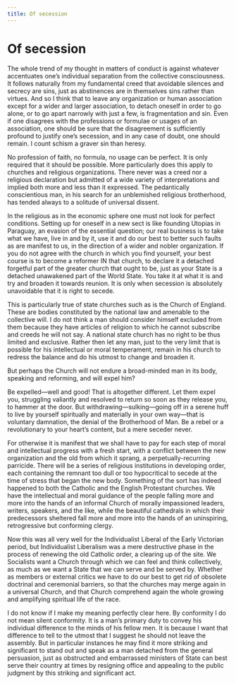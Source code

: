 ```yaml
---
title: Of secession
---
```

# Of secession

The whole trend of my thought in matters of conduct is against whatever
accentuates one’s individual separation from the collective
consciousness. It follows naturally from my fundamental creed that
avoidable silences and secrecy are sins, just as abstinences are in
themselves sins rather than virtues. And so I think that to leave any
organization or human association except for a wider and larger
association, to detach oneself in order to go alone, or to go apart
narrowly with just a few, is fragmentation and sin. Even if one
disagrees with the professions or formulae or usages of an association,
one should be sure that the disagreement is sufficiently profound to
justify one’s secession, and in any case of doubt, one should remain. I
count schism a graver sin than heresy.

No profession of faith, no formula, no usage can be perfect. It is only
required that it should be possible. More particularly does this apply
to churches and religious organizations. There never was a creed nor a
religious declaration but admitted of a wide variety of interpretations
and implied both more and less than it expressed. The pedantically
conscientious man, in his search for an unblemished religious
brotherhood, has tended always to a solitude of universal dissent.

In the religious as in the economic sphere one must not look for perfect
conditions. Setting up for oneself in a new sect is like founding
Utopias in Paraguay, an evasion of the essential question; our real
business is to take what we have, live in and by it, use it and do our
best to better such faults as are manifest to us, in the direction of a
wider and nobler organization. If you do not agree with the church in
which you find yourself, your best course is to become a reformer IN
that church, to declare it a detached forgetful part of the greater
church that ought to be, just as your State is a detached unawakened
part of the World State. You take it at what it is and try and broaden
it towards reunion. It is only when secession is absolutely unavoidable
that it is right to secede.

This is particularly true of state churches such as is the Church of
England. These are bodies constituted by the national law and amenable
to the collective will. I do not think a man should consider himself
excluded from them because they have articles of religion to which he
cannot subscribe and creeds he will not say. A national state church has
no right to be thus limited and exclusive. Rather then let any man, just
to the very limit that is possible for his intellectual or moral
temperament, remain in his church to redress the balance and do his
utmost to change and broaden it.

But perhaps the Church will not endure a broad-minded man in its body,
speaking and reforming, and will expel him?

Be expelled—well and good\! That is altogether different. Let them expel
you, struggling valiantly and resolved to return so soon as they release
you, to hammer at the door. But withdrawing—sulking—going off in a
serene huff to live by yourself spiritually and materially in your own
way—that is voluntary damnation, the denial of the Brotherhood of Man.
Be a rebel or a revolutionary to your heart’s content, but a mere
seceder never.

For otherwise it is manifest that we shall have to pay for each step of
moral and intellectual progress with a fresh start, with a conflict
between the new organization and the old from which it sprang, a
perpetually-recurring parricide. There will be a series of religious
institutions in developing order, each containing the remnant too dull
or too hypocritical to secede at the time of stress that began the new
body. Something of the sort has indeed happened to both the Catholic and
the English Protestant churches. We have the intellectual and moral
guidance of the people falling more and more into the hands of an
informal Church of morally impassioned leaders, writers, speakers, and
the like, while the beautiful cathedrals in which their predecessors
sheltered fall more and more into the hands of an uninspiring,
retrogressive but conforming clergy.

Now this was all very well for the Individualist Liberal of the Early
Victorian period, but Individualist Liberalism was a mere destructive
phase in the process of renewing the old Catholic order, a clearing up
of the site. We Socialists want a Church through which we can feel and
think collectively, as much as we want a State that we can serve and be
served by. Whether as members or external critics we have to do our best
to get rid of obsolete doctrinal and ceremonial barriers, so that the
churches may merge again in a universal Church, and that Church
comprehend again the whole growing and amplifying spiritual life of the
race.

I do not know if I make my meaning perfectly clear here. By conformity I
do not mean silent conformity. It is a man’s primary duty to convey his
individual difference to the minds of his fellow men. It is because I
want that difference to tell to the utmost that I suggest he should not
leave the assembly. But in particular instances he may find it more
striking and significant to stand out and speak as a man detached from
the general persuasion, just as obstructed and embarrassed ministers of
State can best serve their country at times by resigning office and
appealing to the public judgment by this striking and significant act.
